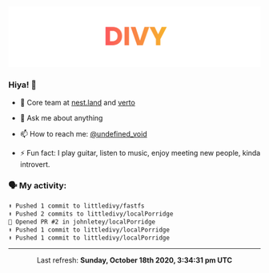 
![](https://github.com/divy-work/divy-work/raw/master/assets/divy.png)

### Hiya! 👋

- 🔭 Core team at [nest.land](https://github.com/nestdotland/nest.land) and [verto](https://github.com/useverto/verto)

- 💬 Ask me about anything

- 📫 How to reach me: [@undefined_void](https://instagram.com/divy.exe)

- ⚡ Fun fact: I play guitar, listen to music, enjoy meeting new people, kinda introvert.

### 🗣 My activity:

```
⬆️ Pushed 1 commit to littledivy/fastfs
⬆️ Pushed 2 commits to littledivy/localPorridge
💪 Opened PR #2 in johnletey/localPorridge
⬆️ Pushed 1 commit to littledivy/localPorridge
⬆️ Pushed 1 commit to littledivy/localPorridge
```

------------
<p align="center">Last refresh: <b>Sunday, October 18th 2020, 3:34:31 pm UTC</b></p>
